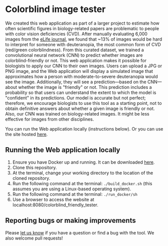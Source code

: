 # Colorblind image tester

We created this web application as part of a larger project to estimate how often scientific figures in biology-related papers are problematic to people with color vision deficiencies (CVD). After manually evaluating 6,000 images from the [eLife journal](https://elifesciences.org), we found that ~13% of images would be hard to interpret for someone with deuteranopia, the most common form of CVD (red/green colorblindness). From this curated dataset, we trained a convolutional neural network (CNN) to predict whether images are colorblind-friendly or not. This web application makes it possible for biologists to apply our CNN to their own images. Users can upload a JPG or PNG image, and the Web application will display a simulated image that approximates how a person with moderate-to-severe deuteranopia would see the image. Additionally, they will see a prediction—based on the CNN—about whether the image is "friendly" or not. This prediction includes a probability so that users can understand the extent to which the model is "confident" in its predictions. Our model is accurate but not perfect; therefore, we encourage biologists to use this tool as a starting point, not to obtain definitive answers about whether a given image is friendly or not. Also, our CNN was trained on biology-related images. It might be less effective for images from other disciplines.

You can run the Web application locally (instructions below). Or you can use the site hosted [here](https://bioapps.byu.edu/colorblind_friendly_tester).

## Running the Web application locally

1. Ensure you have Docker up and running. It can be downloaded [here](https://docs.docker.com/get-docker/).
2. Clone this repository.
3. At the terminal, change your working directory to the location of the cloned repository.
4. Run the following command at the terminal: `./build_docker.sh` (this assumes you are using a Linux-based operating system).
5. Run the following command at the terminal: `./run_docker/sh`
6. Use a browser to access the website at localhost:8080/colorblind_friendly_tester.

## Reporting bugs or making improvements

Please [let us know](https://github.com/srp33/colorblind_image_tester/issues) if you have a question or find a bug with the tool. We also welcome pull requests!
